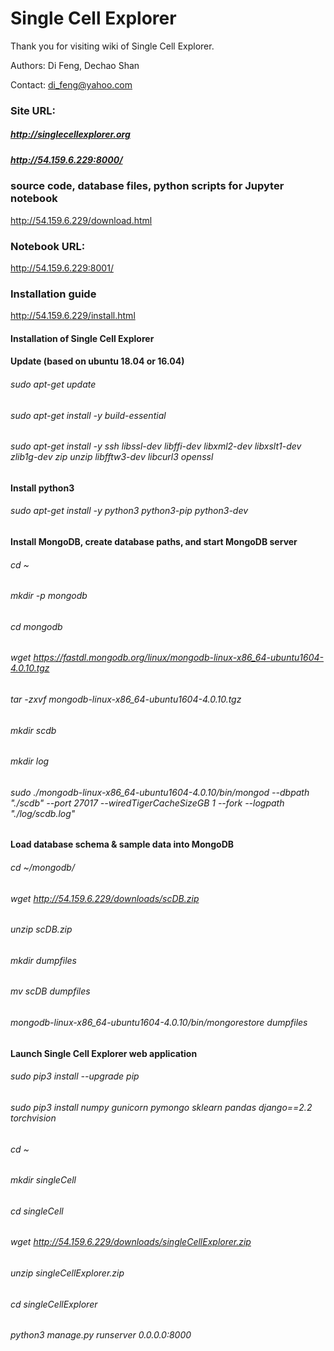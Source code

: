 # Single Cell Explorer 
Thank you for visiting wiki of Single Cell Explorer. 

Authors: Di Feng, Dechao Shan

Contact: di_feng@yahoo.com

### Site URL: 
##### http://singlecellexplorer.org

##### http://54.159.6.229:8000/

### source code, database files, python scripts for Jupyter notebook
http://54.159.6.229/download.html

### Notebook URL: 
http://54.159.6.229:8001/

### Installation guide 
http://54.159.6.229/install.html

#### Installation of Single Cell Explorer
#### Update (based on ubuntu 18.04 or 16.04)

###### sudo apt-get update
###### sudo apt-get install -y build-essential
###### sudo apt-get install -y ssh libssl-dev libffi-dev libxml2-dev libxslt1-dev zlib1g-dev zip unzip libfftw3-dev libcurl3 openssl

#### Install python3

###### sudo apt-get install -y python3 python3-pip python3-dev

#### Install MongoDB, create database paths, and start MongoDB server
###### cd ~
###### mkdir -p mongodb
###### cd mongodb
###### wget https://fastdl.mongodb.org/linux/mongodb-linux-x86_64-ubuntu1604-4.0.10.tgz
###### tar -zxvf mongodb-linux-x86_64-ubuntu1604-4.0.10.tgz
###### mkdir scdb
###### mkdir log
###### sudo ./mongodb-linux-x86_64-ubuntu1604-4.0.10/bin/mongod --dbpath "./scdb" --port 27017 --wiredTigerCacheSizeGB 1 --fork --logpath "./log/scdb.log"

#### Load database schema & sample data into MongoDB
###### cd ~/mongodb/
###### wget http://54.159.6.229/downloads/scDB.zip
###### unzip scDB.zip
###### mkdir dumpfiles
###### mv scDB dumpfiles
###### mongodb-linux-x86_64-ubuntu1604-4.0.10/bin/mongorestore dumpfiles

#### Launch Single Cell Explorer web application

###### sudo pip3 install --upgrade pip
###### sudo pip3 install numpy gunicorn pymongo sklearn pandas django==2.2 torchvision 

###### cd ~
###### mkdir singleCell
###### cd singleCell

###### wget http://54.159.6.229/downloads/singleCellExplorer.zip
###### unzip singleCellExplorer.zip
###### cd singleCellExplorer

###### python3 manage.py runserver 0.0.0.0:8000
    
